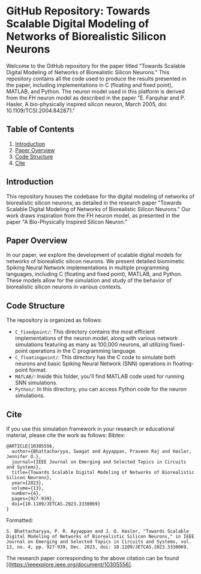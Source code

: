 # GitHub Repository: Towards Scalable Digital Modeling of Networks of Biorealistic Silicon Neurons

Welcome to the GitHub repository for the paper titled "Towards Scalable Digital Modeling of Networks of Biorealistic Silicon Neurons." This repository contains all the code used to produce the results presented in the paper, including implementations in C (floating and fixed point), MATLAB, and Python. The neuron model used in this platform is derived from the FH neuron model as described in the paper "E. Farquhar and P. Hasler, A bio-physically inspired silicon neuron, March 2005, doi: 10.1109/TCSI.2004.842871."

## Table of Contents

1. [Introduction](#introduction)
2. [Paper Overview](#paper-overview)
3. [Code Structure](#code-structure)
4. [Cite](#license)

## Introduction

This repository houses the codebase for the digital modeling of networks of biorealistic silicon neurons, as detailed in the research paper "Towards Scalable Digital Modeling of Networks of Biorealistic Silicon Neurons." Our work draws inspiration from the FH neuron model, as presented in the paper "A Bio-Physically Inspired Silicon Neuron."

## Paper Overview

In our paper, we explore the development of scalable digital models for networks of biorealistic silicon neurons. We present detailed biomimetic Spiking Neural Network implementations in multiple programming languages, including C (floating and fixed point), MATLAB, and Python. These models allow for the simulation and study of the behavior of biorealistic silicon neurons in various contexts.

## Code Structure

The repository is organized as follows:

- `C_fixedpoint/`: This directory contains the most efficient implementations of the neuron model, along with various network simulations featuring as many as 100,000 neurons, all utilizing fixed-point operations in the C programming language.
- `C_floatingpoint/`: This directory has the C code  to simulate both neurons and basic Spiking Neural Network (SNN) operations in floating-point format.
- `MATLAB/`: Inside this folder, you'll find MATLAB code used for running SNN simulations.
- `Python/`: In this directory, you can access Python code for the neuron simulations.

## Cite

If you use this simulation framework in your research or educational material, please cite the work as follows: 
Bibtex:
```
@ARTICLE{10305556,
  author={Bhattacharyya, Swagat and Ayyappan, Praveen Raj and Hasler, Jennifer O.},
  journal={IEEE Journal on Emerging and Selected Topics in Circuits and Systems}, 
  title={Towards Scalable Digital Modeling of Networks of Biorealistic Silicon Neurons}, 
  year={2023},
  volume={13},
  number={4},
  pages={927-939},
  doi={10.1109/JETCAS.2023.3330069}
}

```

Formatted:
```
S. Bhattacharyya, P. R. Ayyappan and J. O. Hasler, "Towards Scalable Digital Modeling of Networks of Biorealistic Silicon Neurons," in IEEE Journal on Emerging and Selected Topics in Circuits and Systems, vol. 13, no. 4, pp. 927-939, Dec. 2023, doi: 10.1109/JETCAS.2023.3330069.
``` 
The research paper corresponding to the above citation can be found [(https://ieeexplore.ieee.org/document/10305556].

